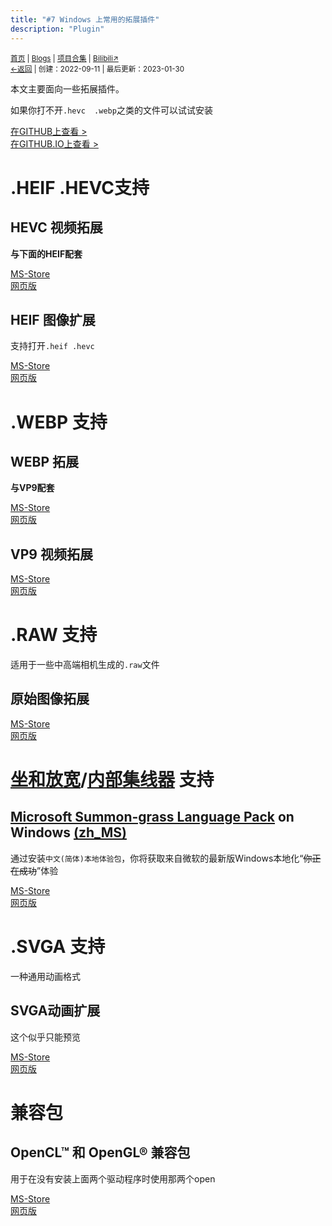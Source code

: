 ```yaml
---
title: "#7 Windows 上常用的拓展插件"
description: "Plugin"
---
```

<small id="old_menu"><a href="/">首页</a> | <a href="/blogs">Blogs</a> | <a href="/Project">项目合集</a> | <a href="https://space.bilibili.com/1987247870">Bilibili↗</a><br></small><small><a href="../../">←返回</a> |
 创建：2022-09-11 | 最后更新：2023-01-30</small><br>

本文主要面向一些拓展插件。

如果你打不开`.hevc  .webp`之类的文件可以试试安装

[在GITHUB上查看 >](https://github.com/kdxhub/kdxiaoyi.top/blob/main/blogs/2022/7.md)<br>
[在GITHUB.IO上查看 >](https://kdxiaoyi.top/blogs/2022/7)

# .HEIF .HEVC支持
## HEVC 视频拓展
**与下面的HEIF配套**<br>

[MS-Store](https://kdxiaoyi.top/api/jump.htm?back=1&u=ms-windows-store://pdp/?ProductId=9N4WGH0Z6VHQ)<br>
[网页版](https://apps.microsoft.com/store/detail/9N4WGH0Z6VHQ)
## HEIF 图像扩展
支持打开`.heif .hevc`<br>

[MS-Store](https://kdxiaoyi.top/api/jump.htm?back=1&u=ms-windows-store://pdp/?ProductId=9PMMSR1CGPWG)<br>
[网页版](https://apps.microsoft.com/store/detail/9PMMSR1CGPWG)

# .WEBP 支持
## WEBP 拓展
**与VP9配套**

[MS-Store](https://kdxiaoyi.top/api/jump.htm?back=1&u=ms-windows-store://pdp/?ProductId=9N4D0MSMP0PT)<br>
[网页版](https://apps.microsoft.com/store/detail/9N4D0MSMP0PT)
## VP9 视频拓展
[MS-Store](https://kdxiaoyi.top/api/jump.htm?back=1&u=ms-windows-store://pdp/?ProductId=9N4D0MSMP0PT)<br>
[网页版](https://apps.microsoft.com/store/detail/9N4D0MSMP0PT)

# .RAW 支持
适用于一些中高端相机生成的`.raw`文件
## 原始图像拓展
[MS-Store](https://kdxiaoyi.top/api/jump.htm?back=1&u=ms-windows-store://pdp/?ProductId=9NCTDW2W1BH8)<br>
[网页版](https://apps.microsoft.com/store/detail/9NCTDW2W1BH8)

# [坐和放宽](https://jikipedia.com/definition/732345544)/[内部集线器](https://jikipedia.com/definition/757556556) 支持
## [Microsoft Summon-grass Language Pack](https://jikipedia.com/definition/946037080) on Windows [(zh_MS)](https://jikipedia.com/definition/170119263)
通过安装`中文(简体)本地体验包`，你将获取来自微软的最新版Windows本地化“~~你正在成功~~”体验

[MS-Store](https://kdxiaoyi.top/api/jump.htm?back=1&u=ms-windows-store://pdp/?ProductId=9NRMNT6GMZ70)<br>
[网页版](https://apps.microsoft.com/store/detail/9NRMNT6GMZ70)

# .SVGA 支持
一种通用动画格式
## SVGA动画扩展
这个似乎只能预览

[MS-Store](https://kdxiaoyi.top/api/jump.htm?back=1&u=ms-windows-store://pdp/?ProductId=9P4R5J0HJL8T)<br>
[网页版](https://apps.microsoft.com/store/detail/9P4R5J0HJL8T)

# 兼容包
## OpenCL™ 和 OpenGL® 兼容包
用于在没有安装上面两个驱动程序时使用那两个open

[MS-Store](https://kdxiaoyi.top/api/jump.htm?back=1&u=ms-windows-store://pdp/?ProductId=NQPSL29BFFF)<br>
[网页版](https://apps.microsoft.com/store/detail/NQPSL29BFFF)

<script src="https://unpkg.com/sober@0.3.2/dist/sober.min.js"></script><script src="https://rs.kdxiaoyi.top/res/scripts/js/md-newUI-render.js"></script>